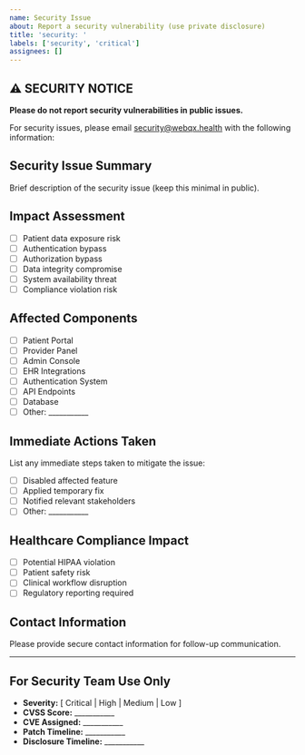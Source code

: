 ```yaml
---
name: Security Issue
about: Report a security vulnerability (use private disclosure)
title: 'security: '
labels: ['security', 'critical']
assignees: []
---
```


## ⚠️ SECURITY NOTICE
**Please do not report security vulnerabilities in public issues.**

For security issues, please email security@webqx.health with the following information:

## Security Issue Summary
Brief description of the security issue (keep this minimal in public).

## Impact Assessment
- [ ] Patient data exposure risk
- [ ] Authentication bypass
- [ ] Authorization bypass
- [ ] Data integrity compromise
- [ ] System availability threat
- [ ] Compliance violation risk

## Affected Components
- [ ] Patient Portal
- [ ] Provider Panel
- [ ] Admin Console
- [ ] EHR Integrations
- [ ] Authentication System
- [ ] API Endpoints
- [ ] Database
- [ ] Other: ___________

## Immediate Actions Taken
List any immediate steps taken to mitigate the issue:
- [ ] Disabled affected feature
- [ ] Applied temporary fix
- [ ] Notified relevant stakeholders
- [ ] Other: ___________

## Healthcare Compliance Impact
- [ ] Potential HIPAA violation
- [ ] Patient safety risk
- [ ] Clinical workflow disruption
- [ ] Regulatory reporting required

## Contact Information
Please provide secure contact information for follow-up communication.

---

## For Security Team Use Only
- **Severity:** [ Critical | High | Medium | Low ]
- **CVSS Score:** ___________
- **CVE Assigned:** ___________
- **Patch Timeline:** ___________
- **Disclosure Timeline:** ___________